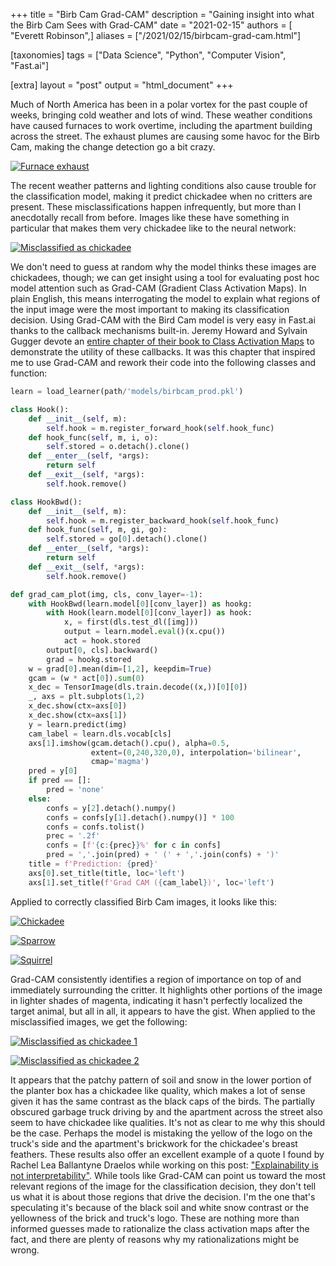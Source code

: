 +++
title = "Birb Cam Grad-CAM"
description = "Gaining insight into what the Birb Cam Sees with Grad-CAM"
date = "2021-02-15"
authors = [ "Everett Robinson",]
aliases = ["/2021/02/15/birbcam-grad-cam.html"]

[taxonomies]
tags = ["Data Science", "Python", "Computer Vision", "Fast.ai"]

[extra]
layout = "post"
output = "html_document"
+++

Much of North America has been in a polar vortex for the past couple of weeks, bringing cold weather and lots of wind. These weather conditions have caused furnaces to work overtime, including the apartment building across the street. The exhaust plumes are causing some havoc for the Birb Cam, making the change detection go a bit crazy.

[![Furnace exhaust](furnace_exhaust.webp)](furnace_exhaust.webp)

The recent weather patterns and lighting conditions also cause trouble for the classification model, making it predict chickadee when no critters are present. These misclassifications happen infrequently, but more than I anecdotally recall from before. Images like these have something in particular that makes them very chickadee like to the neural network:

[![Misclassified as chickadee](2021-02-08T10:56:58_chickadee.jpg)](2021-02-08T10:56:58_chickadee.jpg)


We don't need to guess at random why the model thinks these images are chickadees, though; we can get insight using a tool for evaluating post hoc model attention such as Grad-CAM (Gradient Class Activation Maps). In plain English, this means interrogating the model to explain what regions of the input image were the most important to making its classification decision. Using Grad-CAM with the Bird Cam model is very easy in Fast.ai thanks to the callback mechanisms built-in. Jeremy Howard and Sylvain Gugger devote an [entire chapter of their book to Class Activation Maps](https://github.com/fastai/fastbook/blob/master/18_CAM.ipynb) to demonstrate the utility of these callbacks. It was this chapter that inspired me to use Grad-CAM and rework their code into the following classes and function:

```python
learn = load_learner(path/'models/birbcam_prod.pkl')

class Hook():
    def __init__(self, m):
        self.hook = m.register_forward_hook(self.hook_func)
    def hook_func(self, m, i, o):
        self.stored = o.detach().clone()
    def __enter__(self, *args):
        return self
    def __exit__(self, *args):
        self.hook.remove()

class HookBwd():
    def __init__(self, m):
        self.hook = m.register_backward_hook(self.hook_func)
    def hook_func(self, m, gi, go):
        self.stored = go[0].detach().clone()
    def __enter__(self, *args):
        return self
    def __exit__(self, *args):
        self.hook.remove()

def grad_cam_plot(img, cls, conv_layer=-1):
    with HookBwd(learn.model[0][conv_layer]) as hookg:
        with Hook(learn.model[0][conv_layer]) as hook:
            x, = first(dls.test_dl([img]))
            output = learn.model.eval()(x.cpu())
            act = hook.stored
        output[0, cls].backward()
        grad = hookg.stored
    w = grad[0].mean(dim=[1,2], keepdim=True)
    gcam = (w * act[0]).sum(0)
    x_dec = TensorImage(dls.train.decode((x,))[0][0])
    _, axs = plt.subplots(1,2)
    x_dec.show(ctx=axs[0])
    x_dec.show(ctx=axs[1])
    y = learn.predict(img)
    cam_label = learn.dls.vocab[cls]
    axs[1].imshow(gcam.detach().cpu(), alpha=0.5, 
                  extent=(0,240,320,0), interpolation='bilinear',
                  cmap='magma')
    pred = y[0]
    if pred == []:
        pred = 'none'
    else:
        confs = y[2].detach().numpy()
        confs = confs[y[1].detach().numpy()] * 100
        confs = confs.tolist()
        prec = '.2f'
        confs = [f'{c:{prec}}%' for c in confs]
        pred = ','.join(pred) + ' (' + ','.join(confs) + ')'
    title = f'Prediction: {pred}'
    axs[0].set_title(title, loc='left')
    axs[1].set_title(f'Grad CAM ({cam_label})', loc='left')

```

Applied to correctly classified Birb Cam images, it looks like this:

[![Chickadee](grad-cam-chickadee.png)](grad-cam-chickadee.png)

[![Sparrow](grad-cam-sparrow.png)](grad-cam-sparrow.png)

[![Squirrel](grad-cam-squirrel-2.png)](grad-cam-squirrel-2.png)

Grad-CAM consistently identifies a region of importance on top of and immediately surrounding the critter. It highlights other portions of the image in lighter shades of magenta, indicating it hasn't perfectly localized the target animal, but all in all, it appears to have the gist.  When applied to the misclassified images, we get the following:

[![Misclassified as chickadee 1](grad-cam-chickadee-misclass-1.png)](grad-cam-chickadee-misclass-1.png)

[![Misclassified as chickadee 2](grad-cam-chickadee-misclass-2.png)](grad-cam-chickadee-misclass-2.png)

It appears that the patchy pattern of soil and snow in the lower portion of the planter box has a chickadee like quality, which makes a lot of sense given it has the same contrast as the black caps of the birds. The partially obscured garbage truck driving by and the apartment across the street also seem to have chickadee like qualities. It's not as clear to me why this should be the case. Perhaps the model is mistaking the yellow of the logo on the truck's side and the apartment's brickwork for the chickadee's breast feathers. These results also offer an excellent example of a quote I found by Rachel Lea Ballantyne Draelos while working on this post: ["Explainability is not interpretability"](https://towardsdatascience.com/grad-cam-2f0c6f3807fe). While tools like Grad-CAM can point us toward the most relevant regions of the image for the classification decision, they don't tell us what it is about those regions that drive the decision. I'm the one that's speculating it's because of the black soil and white snow contrast or the yellowness of the brick and truck's logo. These are nothing more than informed guesses made to rationalize the class activation maps after the fact, and there are plenty of reasons why my rationalizations might be wrong.

